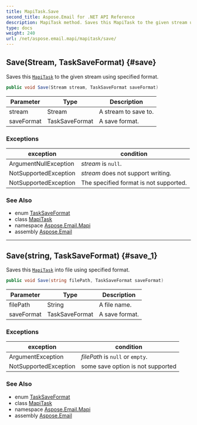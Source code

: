 ```yaml
---
title: MapiTask.Save
second_title: Aspose.Email for .NET API Reference
description: MapiTask method. Saves this MapiTask to the given stream using specified format
type: docs
weight: 240
url: /net/aspose.email.mapi/mapitask/save/
---
```

## Save(Stream, TaskSaveFormat) {#save}

Saves this [`MapiTask`](../) to the given stream using specified format.

```csharp
public void Save(Stream stream, TaskSaveFormat saveFormat)
```

| Parameter | Type | Description |
| --- | --- | --- |
| stream | Stream | A stream to save to. |
| saveFormat | TaskSaveFormat | A save format. |

### Exceptions

| exception | condition |
| --- | --- |
| ArgumentNullException | *stream* is `null`. |
| NotSupportedException | *stream* does not support writing. |
| NotSupportedException | The specified format is not supported. |

### See Also

* enum [TaskSaveFormat](../../tasksaveformat/)
* class [MapiTask](../)
* namespace [Aspose.Email.Mapi](../../mapitask/)
* assembly [Aspose.Email](../../../)

---

## Save(string, TaskSaveFormat) {#save_1}

Saves this [`MapiTask`](../) into file using specified format.

```csharp
public void Save(string filePath, TaskSaveFormat saveFormat)
```

| Parameter | Type | Description |
| --- | --- | --- |
| filePath | String | A file name. |
| saveFormat | TaskSaveFormat | A save format. |

### Exceptions

| exception | condition |
| --- | --- |
| ArgumentException | *filePath* is `null` or `empty`. |
| NotSupportedException | some save option is not supported |

### See Also

* enum [TaskSaveFormat](../../tasksaveformat/)
* class [MapiTask](../)
* namespace [Aspose.Email.Mapi](../../mapitask/)
* assembly [Aspose.Email](../../../)


